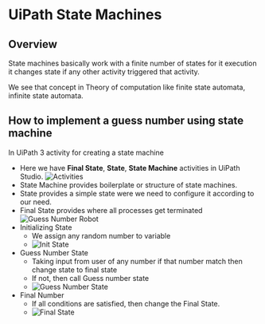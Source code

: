 # UiPath State Machines

## Overview

State machines basically work with a finite number of states for it execution
it changes state if any other activity triggered that activity.

We see that concept in Theory of computation like finite state automata, infinite state automata.

How to implement a guess number using state machine
-
In UiPath 3 activity for creating a state machine
* Here we have **Final State**, **State**, **State Machine** activities in UiPath Studio.
![Activities](image_11.png)
* State Machine provides boilerplate or structure of state machines.
* State provides a simple state were we need to configure it according to our need.
* Final State provides where all processes get terminated
![Guess Number Robot](image_12.png)
* Initializing State
  - We assign any random number to variable
  - ![Init State](image_13.png)
* Guess Number State
  - Taking input from user of any number if that number match then change state to final state
  - If not, then call Guess number state
  - ![Guess Number State](image_14.png)
* Final Number
  - If all conditions are satisfied, then change the Final State.
  - ![Final State](image_15.png)



